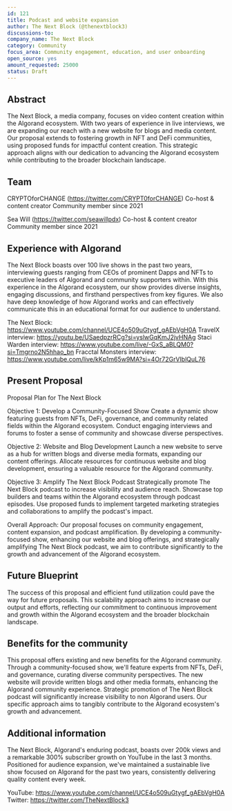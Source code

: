 ```yaml
---
id: 121
title: Podcast and website expansion
author: The Next Block (@thenextblock3)
discussions-to: 
company_name: The Next Block
category: Community
focus_area: Community engagement, education, and user onboarding
open_source: yes
amount_requested: 25000
status: Draft
---
```


## Abstract
The Next Block, a media company, focuses on video content creation within the Algorand ecosystem. 
With two years of experience in live interviews, we are expanding our reach with a new website for blogs and media content. 
Our proposal extends to fostering growth in NFT and DeFi communities, using proposed funds for impactful content creation. 
This strategic approach aligns with our dedication to advancing the Algorand ecosystem while contributing to the broader blockchain landscape.

## Team
CRYPTOforCHANGE (https://twitter.com/CRYPT0forCHANGE)
Co-host & content creator
Community member since 2021

Sea Will (https://twitter.com/seawillpdx) 
Co-host & content creator 
Community member since 2021

## Experience with Algorand
The Next Block boasts over 100 live shows in the past two years, interviewing guests ranging from CEOs of prominent Dapps and NFTs to executive leaders of Algorand and community supporters within. 
With this experience in the Algorand ecosystem, our show provides diverse insights, engaging discussions, and firsthand perspectives from key figures. 
We also have deep knowledge of how Algorand works and can effectively communicate this in an educational format for our audience to understand.

The Next Block: https://www.youtube.com/channel/UCE4o509uGtygf_gAEbVgH0A
TravelX interview: https://youtu.be/USaedpzrRCg?si=yslwGqKmJ2jvHNAg
Staci Warden interview: https://www.youtube.com/live/-GxS_aBLQM0?si=Tmgrno2N5hhao_bn
Fracctal Monsters interview: https://www.youtube.com/live/kKp1m65w9MA?si=4Or72GrVIblQuL76

## Present Proposal
Proposal Plan for The Next Block

Objective 1: Develop a Community-Focused Show
Create a dynamic show featuring guests from NFTs, DeFi, governance, and community related fields within the Algorand ecosystem.
Conduct engaging interviews and forums to foster a sense of community and showcase diverse perspectives.

Objective 2: Website and Blog Development
Launch a new website to serve as a hub for written blogs and diverse media formats, expanding our content offerings.
Allocate resources for continuous website and blog development, ensuring a valuable resource for the Algorand community.

Objective 3: Amplify The Next Block Podcast
Strategically promote The Next Block podcast to increase visibility and audience reach.
Showcase top builders and teams within the Algorand ecosystem through podcast episodes.
Use proposed funds to implement targeted marketing strategies and collaborations to amplify the podcast's impact.

Overall Approach:
Our proposal focuses on community engagement, content expansion, and podcast amplification. 
By developing a community-focused show, enhancing our website and blog offerings, and strategically amplifying The Next Block podcast, we aim to contribute significantly to the growth and advancement of the Algorand ecosystem. 

## Future Blueprint
The success of this proposal and efficient fund utilization could pave the way for future proposals. 
This scalability approach aims to increase our output and efforts, reflecting our commitment to continuous improvement and growth within the Algorand ecosystem and the broader blockchain landscape.

## Benefits for the community
This proposal offers existing and new benefits for the Algorand community. 
Through a community-focused show, we'll feature experts from NFTs, DeFi, and governance, curating diverse community perspectives. 
The new website will provide written blogs and other media formats, enhancing the Algorand community experience. 
Strategic promotion of The Next Block podcast will significantly increase visibility to non Algorand users. 
Our specific approach aims to tangibly contribute to the Algorand ecosystem's growth and advancement.

## Additional information
The Next Block, Algorand's enduring podcast, boasts over 200k views and a remarkable 300% subscriber growth on YouTube in the last 3 months. Positioned for audience expansion, we've maintained a sustainable live show focused on Algorand for the past two years, consistently delivering quality content every week.

YouTube: https://www.youtube.com/channel/UCE4o509uGtygf_gAEbVgH0A
Twitter: https://twitter.com/TheNextBlock3
